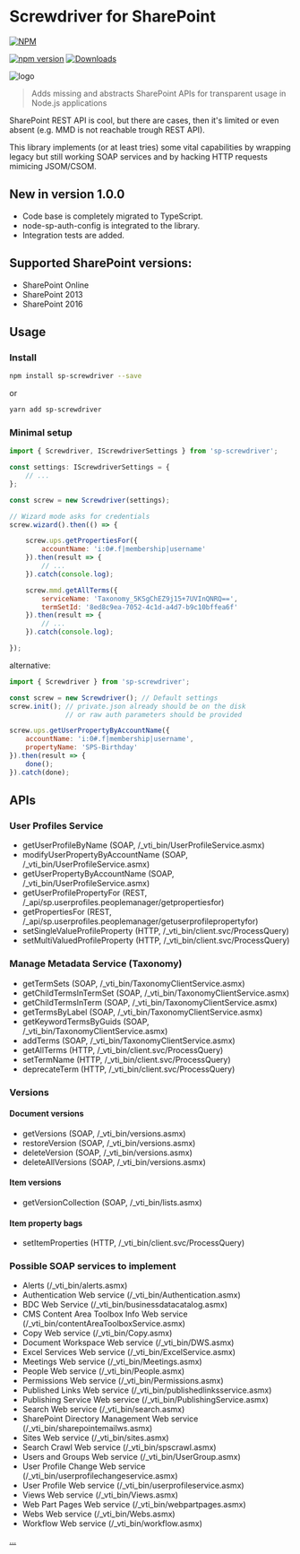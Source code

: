 # Screwdriver for SharePoint

[![NPM](https://nodei.co/npm/sp-screwdriver.png?mini=true&downloads=true&downloadRank=true&stars=true)](https://nodei.co/npm/sp-screwdriver/)

[![npm version](https://badge.fury.io/js/sp-screwdriver.svg)](https://badge.fury.io/js/sp-screwdriver)
[![Downloads](https://img.shields.io/npm/dm/sp-screwdriver.svg)](https://www.npmjs.com/package/sp-screwdriver)

![logo](https://github.com/koltyakov/sp-screwdriver/blob/master/doc/img/screwdriver-logo.png?raw=true)

> Adds missing and abstracts SharePoint APIs for transparent usage in Node.js applications

SharePoint REST API is cool, but there are cases, then it's limited or even absent (e.g. MMD is not reachable trough REST API). 

This library implements (or at least tries) some vital capabilities by wrapping legacy but still working SOAP services and by hacking HTTP requests mimicing JSOM/CSOM.

## New in version 1.0.0

- Code base is completely migrated to TypeScript.
- node-sp-auth-config is integrated to the library.
- Integration tests are added.

## Supported SharePoint versions:
- SharePoint Online
- SharePoint 2013
- SharePoint 2016

## Usage

### Install

```bash
npm install sp-screwdriver --save
```

or

```bash
yarn add sp-screwdriver
```


### Minimal setup

```javascript
import { Screwdriver, IScrewdriverSettings } from 'sp-screwdriver';

const settings: IScrewdriverSettings = {
    // ...
};

const screw = new Screwdriver(settings);

// Wizard mode asks for credentials
screw.wizard().then(() => {

    screw.ups.getPropertiesFor({
        accountName: 'i:0#.f|membership|username'
    }).then(result => {
        // ...
    }).catch(console.log);

    screw.mmd.getAllTerms({
        serviceName: 'Taxonomy_5KSgChEZ9j15+7UVInQNRQ==',
        termSetId: '8ed8c9ea-7052-4c1d-a4d7-b9c10bffea6f'
    }).then(result => {
        // ...
    }).catch(console.log);

});
```

alternative:

```javascript
import { Screwdriver } from 'sp-screwdriver';

const screw = new Screwdriver(); // Default settings
screw.init(); // private.json already should be on the disk
              // or raw auth parameters should be provided

screw.ups.getUserPropertyByAccountName({
    accountName: 'i:0#.f|membership|username',
    propertyName: 'SPS-Birthday'
}).then(result => {
    done();
}).catch(done);
```

## APIs

### User Profiles Service

- getUserProfileByName (SOAP, /_vti_bin/UserProfileService.asmx)
- modifyUserPropertyByAccountName (SOAP, /_vti_bin/UserProfileService.asmx)
- getUserPropertyByAccountName (SOAP, /_vti_bin/UserProfileService.asmx)
- getUserProfilePropertyFor (REST, /_api/sp.userprofiles.peoplemanager/getpropertiesfor)
- getPropertiesFor (REST, /_api/sp.userprofiles.peoplemanager/getuserprofilepropertyfor)
- setSingleValueProfileProperty (HTTP, /_vti_bin/client.svc/ProcessQuery)
- setMultiValuedProfileProperty (HTTP, /_vti_bin/client.svc/ProcessQuery)

### Manage Metadata Service (Taxonomy)

- getTermSets (SOAP, /_vti_bin/TaxonomyClientService.asmx)
- getChildTermsInTermSet (SOAP, /_vti_bin/TaxonomyClientService.asmx)
- getChildTermsInTerm (SOAP, /_vti_bin/TaxonomyClientService.asmx)
- getTermsByLabel (SOAP, /_vti_bin/TaxonomyClientService.asmx)
- getKeywordTermsByGuids (SOAP, /_vti_bin/TaxonomyClientService.asmx)
- addTerms (SOAP, /_vti_bin/TaxonomyClientService.asmx)
- getAllTerms (HTTP, /_vti_bin/client.svc/ProcessQuery)
- setTermName (HTTP, /_vti_bin/client.svc/ProcessQuery)
- deprecateTerm (HTTP, /_vti_bin/client.svc/ProcessQuery)

### Versions

#### Document versions

- getVersions (SOAP, /_vti_bin/versions.asmx)
- restoreVersion (SOAP, /_vti_bin/versions.asmx)
- deleteVersion (SOAP, /_vti_bin/versions.asmx)
- deleteAllVersions (SOAP, /_vti_bin/versions.asmx)

#### Item versions

- getVersionCollection (SOAP, /_vti_bin/lists.asmx)

#### Item property bags

- setItemProperties (HTTP, /_vti_bin/client.svc/ProcessQuery)

### Possible SOAP services to implement

- Alerts (/_vti_bin/alerts.asmx)
- Authentication Web service (/_vti_bin/Authentication.asmx)
- BDC Web Service (/_vti_bin/businessdatacatalog.asmx)
- CMS Content Area Toolbox Info Web service (/_vti_bin/contentAreaToolboxService.asmx)
- Copy Web service (/_vti_bin/Copy.asmx)
- Document Workspace Web service (/_vti_bin/DWS.asmx)
- Excel Services Web service (/_vti_bin/ExcelService.asmx)
- Meetings Web service (/_vti_bin/Meetings.asmx)
- People Web service (/_vti_bin/People.asmx)
- Permissions Web service (/_vti_bin/Permissions.asmx)
- Published Links Web service (/_vti_bin/publishedlinksservice.asmx)
- Publishing Service Web service (/_vti_bin/PublishingService.asmx)
- Search Web service (/_vti_bin/search.asmx)
- SharePoint Directory Management Web service (/_vti_bin/sharepointemailws.asmx)
- Sites Web service (/_vti_bin/sites.asmx)
- Search Crawl Web service (/_vti_bin/spscrawl.asmx)
- Users and Groups Web service (/_vti_bin/UserGroup.asmx)
- User Profile Change Web service (/_vti_bin/userprofilechangeservice.asmx)
- User Profile Web service (/_vti_bin/userprofileservice.asmx)
- Views Web service (/_vti_bin/Views.asmx)
- Web Part Pages Web service (/_vti_bin/webpartpages.asmx)
- Webs Web service (/_vti_bin/Webs.asmx)
- Workflow Web service (/_vti_bin/workflow.asmx)

[...](https://msdn.microsoft.com/en-us/library/office/bb862916(v=office.12).aspx)